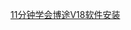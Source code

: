 [11分钟学会博途V18软件安装](https://www.bilibili.com/video/BV1UY411m7Pf/?spm_id_from=333.337.search-card.all.click&vd_source=96b74164b398538cbb0ff4f01209d51f)
